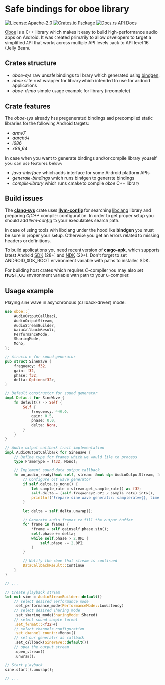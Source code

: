 # Safe bindings for **oboe** library

[![License: Apache-2.0](https://img.shields.io/badge/License-Apache--2.0-brightgreen.svg)](https://opensource.org/licenses/Apache-2.0)
[![Crates.io Package](https://img.shields.io/crates/v/oboe.svg?style=popout)](https://crates.io/crates/oboe)
[![Docs.rs API Docs](https://docs.rs/oboe/badge.svg)](https://docs.rs/oboe)

[Oboe](https://github.com/google/oboe) is a C++ library which makes it easy to build high-performance audio apps on Android. It was created primarily to allow developers to target a simplified API that works across multiple API levels back to API level 16 (Jelly Bean).

## Crates structure

* _oboe-sys_ raw unsafe bindings to library which generated using [bindgen](https://crates.io/crates/bindgen).
* _oboe_ safe rust wrapper for library which intended to use for android applications
* _oboe-demo_ simple usage example for library (incomplete)

## Crate features

The *oboe-sys* already has pregenerated bindings and precompiled static libraries for the following Android targets:

* _armv7_
* _aarch64_
* _i686_
* _x86_64_

In case when you want to generate bindings and/or compile library
youself you can use features below:

* _java-interface_ which adds interface for some Android platform APIs
* _generate-bindings_ which runs bindgen to generate bindings
* _compile-library_ which runs cmake to compile _oboe_ C++ library

## Build issues

The **[clang-sys](https://crates.io/crates/clang-sys)** crate uses
**[llvm-config](http://llvm.org/docs/CommandGuide/llvm-config.html)**
for searching [libclang](https://clang.llvm.org/docs/Tooling.html)
library and preparing _C_/_C++_ compiler configuration.
In order to get proper setup you should add *llvm-config* to your
executables search path.

In case of using tools with libclang under the hood like __bindgen__
you must be sure in proper your setup. Otherwise you get an errors
related to missing headers or definitions.

To build applications you need recent version of __cargo-apk__,
which supports latest Android [SDK](https://developer.android.com/studio#command-tools) (28+) and [NDK](https://developer.android.com/ndk) (20+).
Don't forget to set ANDROID_SDK_ROOT environment variable with paths to installed SDK.

For building host crates which requires _C_-compiler you may
also set __HOST_CC__ environment variable with path to your _C_-compiler.

## Usage example

Playing sine wave in asynchronous (callback-driven) mode:

```rust
use oboe::{
    AudioOutputCallback,
    AudioOutputStream,
    AudioStreamBuilder,
    DataCallbackResult,
    PerformanceMode,
    SharingMode,
    Mono,
};

// Structure for sound generator
pub struct SineWave {
    frequency: f32,
    gain: f32,
    phase: f32,
    delta: Option<f32>,
}

// Default constructor for sound generator
impl Default for SineWave {
    fn default() -> Self {
        Self {
            frequency: 440.0,
            gain: 0.5,
            phase: 0.0,
            delta: None,
        }
    }
}

// Audio output callback trait implementation
impl AudioOutputCallback for SineWave {
    // Define type for frames which we would like to process
    type FrameType = (f32, Mono);

    // Implement sound data output callback
    fn on_audio_ready(&mut self, stream: &mut dyn AudioOutputStream, frames: &mut [f32]) -> DataCallbackResult {
        // Configure out wave generator
        if self.delta.is_none() {
            let sample_rate = stream.get_sample_rate() as f32;
            self.delta = (self.frequency2.0PI / sample_rate).into();
            println!("Prepare sine wave generator: samplerate={}, time delta={}", sample_rate, self.delta.unwrap());
        }

        let delta = self.delta.unwrap();

        // Generate audio frames to fill the output buffer
        for frame in frames {
            *frame = self.gainself.phase.sin();
            self.phase += delta;
            while self.phase > 2.0PI {
                self.phase -= 2.0PI;
            }
        }

        // Notify the oboe that stream is continued
        DataCallbackResult::Continue
    }
}

// ...

// Create playback stream
let mut sine = AudioStreamBuilder::default()
    // select desired performance mode
    .set_performance_mode(PerformanceMode::LowLatency)
    // select desired sharing mode
    .set_sharing_mode(SharingMode::Shared)
    // select sound sample format
    .set_format::<f32>()
    // select channels configuration
    .set_channel_count::<Mono>()
    // set our generator as callback
    .set_callback(SineWave::default())
    // open the output stream
    .open_stream()
    .unwrap();

// Start playback
sine.start().unwrap();

// ...
```
